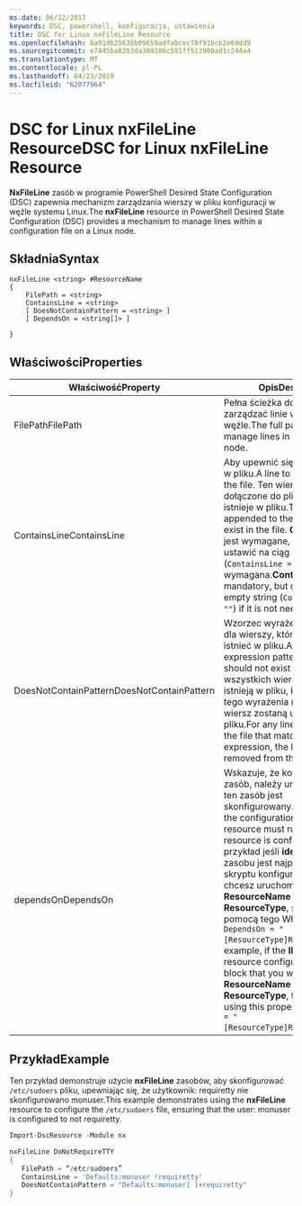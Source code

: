```yaml
---
ms.date: 06/12/2017
keywords: DSC, powershell, konfiguracja, ustawienia
title: DSC for Linux nxFileLine Resource
ms.openlocfilehash: 6a91db25638b09659adfabcec78f91bcb2e69dd9
ms.sourcegitcommit: e7445ba8203da304286c591ff513900ad1c244a4
ms.translationtype: MT
ms.contentlocale: pl-PL
ms.lasthandoff: 04/23/2019
ms.locfileid: "62077964"
---
```

# <a name="dsc-for-linux-nxfileline-resource"></a><span data-ttu-id="df3be-103">DSC for Linux nxFileLine Resource</span><span class="sxs-lookup"><span data-stu-id="df3be-103">DSC for Linux nxFileLine Resource</span></span>

<span data-ttu-id="df3be-104">**NxFileLine** zasób w programie PowerShell Desired State Configuration (DSC) zapewnia mechanizm zarządzania wierszy w pliku konfiguracji w węźle systemu Linux.</span><span class="sxs-lookup"><span data-stu-id="df3be-104">The **nxFileLine** resource in PowerShell Desired State Configuration (DSC) provides a mechanism to manage lines within a configuration file on a Linux node.</span></span>

## <a name="syntax"></a><span data-ttu-id="df3be-105">Składnia</span><span class="sxs-lookup"><span data-stu-id="df3be-105">Syntax</span></span>

```
nxFileLine <string> #ResourceName
{
    FilePath = <string>
    ContainsLine = <string>
    [ DoesNotContainPattern = <string> ]
    [ DependsOn = <string[]> ]

}
```

## <a name="properties"></a><span data-ttu-id="df3be-106">Właściwości</span><span class="sxs-lookup"><span data-stu-id="df3be-106">Properties</span></span>

|  <span data-ttu-id="df3be-107">Właściwość</span><span class="sxs-lookup"><span data-stu-id="df3be-107">Property</span></span> |  <span data-ttu-id="df3be-108">Opis</span><span class="sxs-lookup"><span data-stu-id="df3be-108">Description</span></span> |
|---|---|
| <span data-ttu-id="df3be-109">FilePath</span><span class="sxs-lookup"><span data-stu-id="df3be-109">FilePath</span></span>| <span data-ttu-id="df3be-110">Pełna ścieżka do pliku, aby zarządzać linie w docelowym węźle.</span><span class="sxs-lookup"><span data-stu-id="df3be-110">The full path to the file to manage lines in on the target node.</span></span>|
| <span data-ttu-id="df3be-111">ContainsLine</span><span class="sxs-lookup"><span data-stu-id="df3be-111">ContainsLine</span></span>| <span data-ttu-id="df3be-112">Aby upewnić się, istnieje wiersz w pliku.</span><span class="sxs-lookup"><span data-stu-id="df3be-112">A line to ensure exists in the file.</span></span> <span data-ttu-id="df3be-113">Ten wiersz zostaną dołączone do pliku, jeśli nie istnieje w pliku.</span><span class="sxs-lookup"><span data-stu-id="df3be-113">This line will be appended to the file if it does not exist in the file.</span></span> <span data-ttu-id="df3be-114">**ContainsLine** jest wymagane, ale można ustawić na ciąg pusty (`ContainsLine = ""`) Jeśli nie jest wymagana.</span><span class="sxs-lookup"><span data-stu-id="df3be-114">**ContainsLine** is mandatory, but can be set to an empty string (`ContainsLine = ""`) if it is not needed.</span></span>|
| <span data-ttu-id="df3be-115">DoesNotContainPattern</span><span class="sxs-lookup"><span data-stu-id="df3be-115">DoesNotContainPattern</span></span>| <span data-ttu-id="df3be-116">Wzorzec wyrażenia regularnego dla wierszy, które nie powinny istnieć w pliku.</span><span class="sxs-lookup"><span data-stu-id="df3be-116">A regular expression pattern for lines that should not exist in the file.</span></span> <span data-ttu-id="df3be-117">Dla wszystkich wierszy, które istnieją w pliku, które pasują do tego wyrażenia regularnego wiersz zostaną usunięte z pliku.</span><span class="sxs-lookup"><span data-stu-id="df3be-117">For any lines that exist in the file that match this regular expression, the line will be removed from the file.</span></span>|
| <span data-ttu-id="df3be-118">dependsOn</span><span class="sxs-lookup"><span data-stu-id="df3be-118">DependsOn</span></span> | <span data-ttu-id="df3be-119">Wskazuje, że konfiguracji inny zasób, należy uruchomić przed ten zasób jest skonfigurowany.</span><span class="sxs-lookup"><span data-stu-id="df3be-119">Indicates that the configuration of another resource must run before this resource is configured.</span></span> <span data-ttu-id="df3be-120">Na przykład jeśli **identyfikator** zasobu jest najpierw blok skryptu konfiguracji, który chcesz uruchomić **ResourceName** a jej typ jest **ResourceType**, składnia za pomocą tego Właściwość jest `DependsOn = "[ResourceType]ResourceName"`.</span><span class="sxs-lookup"><span data-stu-id="df3be-120">For example, if the **ID** of the resource configuration script block that you want to run first is **ResourceName** and its type is **ResourceType**, the syntax for using this property is `DependsOn = "[ResourceType]ResourceName"`.</span></span>|

## <a name="example"></a><span data-ttu-id="df3be-121">Przykład</span><span class="sxs-lookup"><span data-stu-id="df3be-121">Example</span></span>

<span data-ttu-id="df3be-122">Ten przykład demonstruje użycie **nxFileLine** zasobów, aby skonfigurować `/etc/sudoers` pliku, upewniając się, że użytkownik: requiretty nie skonfigurowano monuser.</span><span class="sxs-lookup"><span data-stu-id="df3be-122">This example demonstrates using the **nxFileLine** resource to configure the `/etc/sudoers` file, ensuring that the user: monuser is configured to not requiretty.</span></span>

```powershell
Import-DscResource -Module nx

nxFileLine DoNotRequireTTY
{
   FilePath = “/etc/sudoers”
   ContainsLine = 'Defaults:monuser !requiretty'
   DoesNotContainPattern = "Defaults:monuser[ ]+requiretty"
}
```